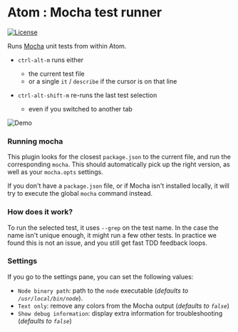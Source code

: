 # Atom : Mocha test runner

[![License](http://img.shields.io/badge/license-MIT-yellow.svg?style=flat)](https://github.com/TabDigital/atom-mocha-test-runner/blob/master/LICENSE.md)

Runs [Mocha](https://github.com/visionmedia/mocha) unit tests from within Atom.

- `ctrl-alt-m` runs either
  - the current test file
  - or a single `it` / `describe` if the cursor is on that line

- `ctrl-alt-shift-m` re-runs the last test selection
  - even if you switched to another tab

![Demo](https://raw.github.com/TabDigital/atom-mocha-test-runner/master/demo.gif)

### Running mocha

This plugin looks for the closest `package.json` to the current file,
and run the corresponding `mocha`. This should automatically pick up the right version,
as well as your `mocha.opts` settings.

If you don't have a `package.json` file, or if Mocha isn't installed locally,
it will try to execute the global `mocha` command instead.

### How does it work?

To run the selected test, it uses `--grep` on the test name.
In the case the name isn't unique enough, it might run a few other tests.
In practice we found this is not an issue, and you still get fast TDD feedback loops.

### Settings

If you go to the settings pane, you can set the following values:

- `Node binary path`: path to the `node` executable (*defaults to `/usr/local/bin/node`*).
- `Text only`: remove any colors from the Mocha output (*defaults to `false`*)
- `Show debug information`: display extra information for troubleshooting (*defaults to `false`*)
